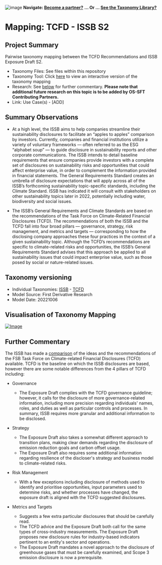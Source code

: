 ![image](https://user-images.githubusercontent.com/112073913/188821900-0c411acf-fbdd-4163-adc9-3ba4e2be78df.png)
**Navigate: [Become a partner?](https://github.com/OS-SFT/l6l-PARTNERS)**
**... Or ... [See the Taxonomy Library?](https://github.com/orgs/OS-SFT/projects/2)**

# Mapping: TCFD - ISSB S2

## Project Summary
Pairwise taxonomy mapping between the TCFD Recommendations and ISSB Exposure Draft S2.

- Taxonomy Files: See files within this repository
- Taxonomy Tool: Click [here](https://os-sft.solidatus.com/viewer/share/oPboIBumw1DnE46WkUNZ51Jw76XJc14X) to view an interactive version of the taxonomy mapping
- Research: See [below](https://github.com/OS-SFT/RESEARCH-MAPPING-TCFD-v-ISSB-S2#further-commentary) for further commentary. **Please note that additional future research on this topic is to be added by OS-SFT Contributing Partners.**
- Link: Use Case(s) - [ADD]

## Summary Observations
* At a high level, the ISSB aims to help companies streamline their sustainability disclosures to facilitate an “apples to apples” comparison by investors. Currently, companies and financial institutions utilize a variety of voluntary frameworks — often referred to as the ESG “alphabet soup” — to guide disclosure in sustainability reports and other corporate communications. The ISSB intends to detail baseline requirements that ensure companies provide investors with a complete set of disclosures on sustainability risks and opportunities that could affect enterprise value, in order to complement the information provided in financial statements. 
The General Requirements Standard creates an umbrella of disclosure expectations that will apply across all of the ISSB’s forthcoming sustainability topic-specific standards, including the Climate Standard. ISSB has indicated it will consult with stakeholders on other sustainability topics later in 2022, potentially including water, biodiversity and social issues. 

* The ISSB’s General Requirements and Climate Standards are based on the recommendations of the Task Force on Climate-Related Financial Disclosures (TCFD). The recommendations of both the ISSB and the TCFD fall into four broad pillars — governance, strategy, risk management, and metrics and targets — corresponding to how the disclosing company approaches these four practices in the context of a given sustainability topic. Although the TCFD’s recommendations are specific to climate-related risks and opportunities, the ISSB’s General Requirements Standard advises that this approach be applied to all sustainability issues that could impact enterprise value, such as those posed by social or nature-related issues.

## Taxonomy versioning
- Individual Taxonomies: [ISSB](https://github.com/OS-SFT/RESEARCH---INTERNATIONAL-SUSTAINABILITY-STANDARDS-BOARD) - [TCFD](https://github.com/OS-SFT/RESEARCH---TASK-FORCE-ON-CLIMATE-RELATED-FINANCIAL-DISCLOSURES)
- Model Source: First Derivative Research
- Model Date: 20221006

## Visualisation of Taxonomy Mapping

[![Image](https://user-images.githubusercontent.com/112079442/188654290-d16932cc-2067-439f-af90-fb2690c01cf3.png "Click to open interactive Taxonomy Tool")](https://os-sft.solidatus.com/viewer/share/oPboIBumw1DnE46WkUNZ51Jw76XJc14X)

## Further Commentary
The ISSB has made a [comparison](https://www.ifrs.org/content/dam/ifrs/project/climate-related-disclosures/comparison-draft-ifrs-s2-climate-related-disclosures-with-the-tcfd-recommendations.pdf) of the ideas and the recommendations of the FSB Task Force on Climate-related Financial Disclosures (TCFD) available.
TCFD is the baseline on which the ISSB disclosures are based, however there are some notable differences from the 4 pillars of TCFD including: 
* Governance
  * The Exposure Draft complies with the TCFD governance guideline; however, it calls for the disclosure of more governance-related information, including more precision regarding individuals' names, roles, and duties as well as particular controls and processes. In summary, ISSB requires more granular and additional information to be disclosed.
  
* Strategy
  * The Exposure Draft also takes a somewhat different approach to transition plans, making clear demands regarding the disclosure of emission reduction goals and carbon offset usage.
  * The Exposure Draft also requires some additional information regarding resilience of the discloser's strategy and business model to climate-related risks.
  
* Risk Management 
  * With a few exceptions including disclosure of methods used to identify and prioritise opportunities, input parameters used to determine risks, and whether processes have changed, the exposure draft is aligned with the TCFD suggested disclosures.

* Metrics and Targets
  * Suggests a few extra particular disclosures that should be carefully read.
  * The TCFD advice and the Exposure Draft both call for the same types of cross-industry measurements. The Exposure Draft proposes new disclosure rules for industry-based indicators pertinent to an entity's sector and operations.
  * The Exposure Draft mandates a novel approach to the disclosure of greenhouse gases that must be carefully examined, and Scope 3 emission disclosure is now a prerequisite.

